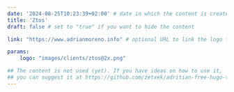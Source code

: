 ```yaml
---
date: '2024-08-25T10:23:39+02:00' # date in which the content is created - defaults to "today"
title: 'Ztos'
draft: false # set to "true" if you want to hide the content 

link: "https://www.adrianmoreno.info" # optional URL to link the logo to

params:
    logo: "images/clients/ztos@2x.png"

## The content is not used (yet). If you have ideas on how to use it, 
## you can suggest it at https://github.com/zetxek/adritian-free-hugo-theme/discussions 
---
```

